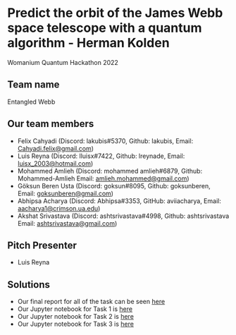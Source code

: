 # Predict the orbit of the James Webb space telescope with a quantum algorithm - Herman Kolden
Womanium Quantum Hackathon 2022

## Team name
Entangled Webb

## Our team members
* Felix Cahyadi (Discord: lakubis#5370, Github: lakubis, Email: Cahyadi.felix@gmail.com)
* Luis Reyna (Discord: lluisx#7422, Github: lreynade, Email: luisx_2003@hotmail.com)
* Mohammed Amlieh (Discord: mohammed amlieh#6879, Github: Mohammed-Amlieh Email: amlieh.mohammed@gmail.com)
* Göksun Beren Usta (Discord: goksun#8095, Github: goksunberen, Email: goksunberen@gmail.com)
* Abhipsa Acharya (Discord: Abhipsa#3353, GitHub: aviiacharya, Email: aacharya1@crimson.ua.edu)
* Akshat Srivastava (Discord: ashtsrivastava#4998, Github: ashtsrivastava Email: ashtsrivastava@gmail.com)

## Pitch Presenter
* Luis Reyna

## Solutions
* Our final report for all of the task can be seen [here](https://github.com/lakubis/Predict-the-orbit-of-the-James-Webb-space-telescope-with-a-quantum-algorithm---Herman-Kolden/blob/main/Entangled_Webb_Final%20report.pdf)
* Our Jupyter notebook for Task 1 is [here](https://github.com/lakubis/Predict-the-orbit-of-the-James-Webb-space-telescope-with-a-quantum-algorithm---Herman-Kolden/blob/main/Task_1_submit.ipynb)
* Our Jupyter notebook for Task 2 is [here](https://github.com/lakubis/Predict-the-orbit-of-the-James-Webb-space-telescope-with-a-quantum-algorithm---Herman-Kolden/blob/main/Task_2_submit.ipynb)
* Our Jupyter notebook for Task 3 is [here](https://github.com/lakubis/Predict-the-orbit-of-the-James-Webb-space-telescope-with-a-quantum-algorithm---Herman-Kolden/blob/main/Task_3_submit.ipynb)
